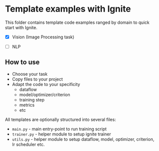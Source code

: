 # Template examples with Ignite

This folder contains template code examples ranged by domain to quick start with Ignite.

* [x] Vision (Image Processing task)

* [ ] NLP


## How to use

- Choose your task
- Copy files to your project
- Adapt the code to your specificity
  - dataflow
  - model/optimizer/criterion 
  - training step
  - metrics
  - etc

All templates are optionally structured into several files:

- `main.py` - main entry-point to run training script
- `trainer.py` - helper module to setup ignite trainer
- `utils.py` - helper module to setup dataflow, model, optimizer, criterion, lr scheduler etc. 
